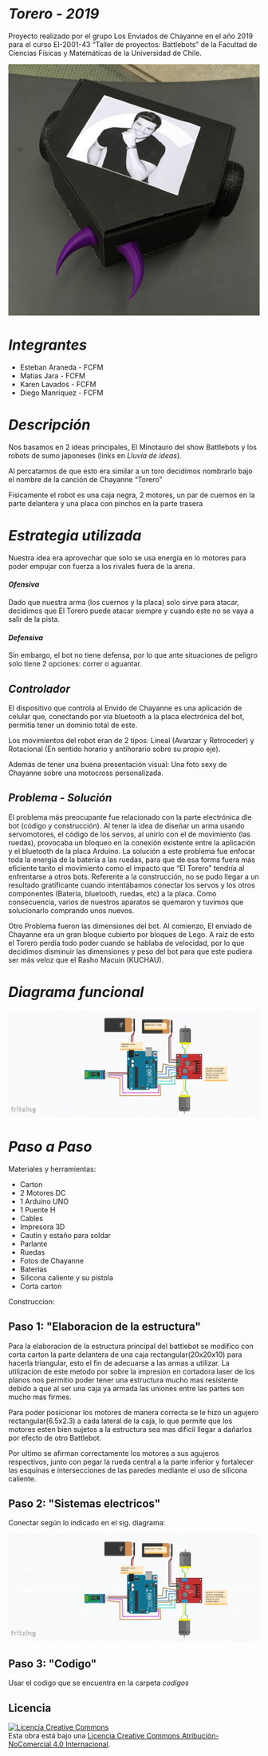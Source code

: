 ﻿# *Torero - 2019* #
Proyecto realizado por el grupo Los Enviados de Chayanne en el año 2019 para el curso EI-2001-43 “Taller de proyectos: Battlebots” de la Facultad de Ciencias Físicas y Matemáticas de la Universidad de Chile.

![Torero](/multimedia/Torero.JPG)



# *Integrantes* #
- Esteban Araneda - FCFM
- Matias Jara - FCFM
- Karen Lavados - FCFM
- Diego Manríquez - FCFM


# *Descripción* #

Nos basamos en 2 ideas principales, El Minotauro del show Battlebots y los robots de sumo japoneses (links en _Lluvia de ideas_). 

Al percatarnos de que esto era similar a un toro decidimos nombrarlo bajo el nombre de la canción de Chayanne “Torero”

Físicamente el robot es una caja negra, 2 motores, un par de cuernos en la parte delantera y una placa con pinchos en la parte trasera


# *Estrategia utilizada* #

Nuestra idea era aprovechar que solo se usa energía en lo motores para poder empujar con fuerza a los rivales fuera de la arena.

#### *Ofensiva*

Dado que nuestra arma (los cuernos y la placa) solo sirve para atacar, decidimos que El Torero puede atacar siempre y cuando este no se vaya a salir de la pista.


#### *Defensiva*

Sin embargo, el bot no tiene defensa, por lo que ante situaciones de peligro solo tiene 2 opciones: correr o aguantar.

## *Controlador*

El dispositivo que controla al Envido de Chayanne es una aplicación de celular que, conectando por vía bluetooth a la placa electrónica del bot, permitía tener un dominio total de este.

Los movimientos del robot eran de 2 tipos: Lineal (Avanzar y Retroceder) y Rotacional (En sentido horario y antihorario sobre su propio eje).

Además de tener una buena presentación visual: Una foto sexy de Chayanne sobre una motocross personalizada.


## *Problema - Solución*

El problema más preocupante fue relacionado con la parte electrónica dle bot (código y construcción). Al tener la idea de diseñar un arma usando servomotores, el código de los servos, al unirlo con el de movimiento (las ruedas), provocaba un bloqueo en la conexión existente entre la aplicación y el bluetooth de la placa Arduino. La solución a este problema fue enfocar toda la energía de la batería a las ruedas, para que de esa forma fuera más eficiente tanto el movimiento como el impacto que “El Torero” tendría al enfrentarse a otros bots. Referente a la construcción, no se pudo llegar a un resultado gratificante cuando intentábamos conectar los servos y los otros componentes (Batería, bluetooth, ruedas, etc) a la placa. Como consecuencia, varios de nuestros aparatos se quemaron y tuvimos que solucionarlo comprando unos nuevos.

Otro Problema fueron las dimensiones del bot. Al comienzo, El enviado de Chayanne era un gran bloque cubierto por bloques de Lego. A raíz de esto el Torero perdía todo poder cuando se hablaba de velocidad, por lo que decidimos disminuir las dimensiones y peso del bot para que este pudiera ser más veloz que el Rasho Macuin (KUCHAU).

# *Diagrama funcional* #

![fritz_torero](/diagrama/fritz_torero.jpeg)

# *Paso a Paso* #

Materiales y herramientas:

- Carton
- 2 Motores DC
- 1 Arduino UNO
- 1 Puente H
- Cables
- Impresora 3D
- Cautin y estaño para soldar
- Parlante
- Ruedas
- Fotos de Chayanne
- Baterias
- Silicona caliente y su pistola
- Corta carton

Construccion:

## Paso 1: "Elaboracion de la estructura"

Para la elaboracion de la estructura principal del battlebot se modifico con corta carton la parte delantera de una caja rectangular(20x20x10)  para hacerla triangular, esto el fin de adecuarse a las armas a utilizar. La utilizacion de este metodo por sobre la impresion en cortadora laser de los planos nos permitio poder tener una estructura mucho mas resistente debido a que al ser una caja ya armada las uniones entre las partes son mucho mas firmes.

Para poder posicionar los motores de manera correcta se le hizo un agujero rectangular(6.5x2.3) a cada lateral de la caja, lo que permite que los motores esten bien sujetos a la estructura sea mas dificil llegar a dañarlos por efecto de otro Battlebot.

Por ultimo se afirman correctamente los motores a sus agujeros respectivos, junto con pegar la rueda central a la parte inferior y fortalecer las esquinas e intersecciones de las paredes mediante el uso de silicona caliente.

## Paso 2: "Sistemas electricos"

Conectar según lo indicado en el sig. diagrama:

![fritz_torero](/diagrama/fritz_torero.jpeg)

## Paso 3: "Codigo"

Usar el codigo que se encuentra en la carpeta _codigos_

## Licencia
<a rel="license" href="http://creativecommons.org/licenses/by-nc/4.0/"><img alt="Licencia Creative Commons" style="border-width:0" src="https://i.creativecommons.org/l/by-nc/4.0/88x31.png" /></a><br />Esta obra está bajo una <a rel="license" href="http://creativecommons.org/licenses/by-nc/4.0/">Licencia Creative Commons Atribución-NoComercial 4.0 Internacional</a>.

